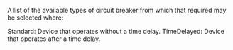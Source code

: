 A list of the available types of circuit breaker from which that required may be selected where:

Standard: Device that operates without a time delay.
TimeDelayed: Device that operates after a time delay.